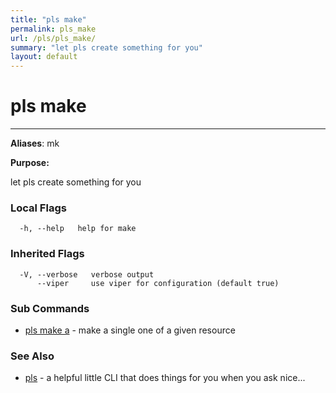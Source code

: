 ```yaml
---
title: "pls make"
permalink: pls_make
url: /pls/pls_make/
summary: "let pls create something for you"
layout: default
---
```

# pls make 

---
**Aliases**: mk

**Purpose:**

let pls create something for you

### Local Flags

```
  -h, --help   help for make
```

### Inherited Flags

```
  -V, --verbose   verbose output
      --viper     use viper for configuration (default true)
```
### Sub Commands

* [pls make a](/pls/pls_make_a/)	 - make a single one of a given resource

### See Also

* [pls](/pls/pls/)	 - a helpful little CLI that does things for you when you ask nice...
